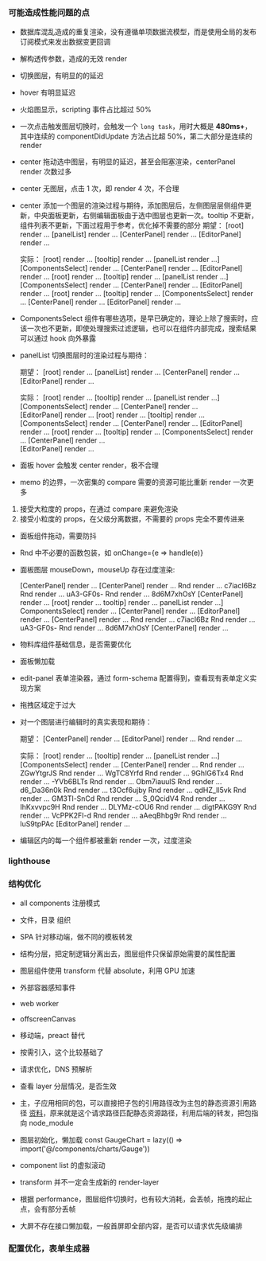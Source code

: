 #

### 可能造成性能问题的点

- 数据库混乱造成的重复渲染，没有遵循单项数据流模型，而是使用全局的发布订阅模式来发出数据变更回调

- 解构透传参数，造成的无效 render

- 切换图层，有明显的的延迟

- hover 有明显延迟

- 火焰图显示，scripting 事件占比超过 50%

- 一次点击触发图层切换时，会触发一个 `long task`，用时大概是 **480ms+**，其中连续的 componentDidUpdate 方法占比超 50%，第二大部分是连续的 render

- center 拖动选中图层，有明显的延迟，甚至会阻塞渲染，centerPanel render 次数过多

- center 无图层，点击 1 次，即 render 4 次，不合理

- center 添加一个图层的渲染过程与期待，添加图层后，左侧图层层侧组件更新，中央面板更新，右侧编辑面板由于选中图层也更新一次。tooltip 不更新，组件列表不更新，下面过程用于参考，优化掉不需要的部分
  期望：
  [root] render ...
  [panelList] render ...
  [CenterPanel] render ...
  [EditorPanel] render ...

  实际：
  [root] render ...
  [tooltip] render ...
  [panelList render ...]
  [ComponentsSelect] render ...
  [CenterPanel] render ...
  [EditorPanel] render ...
  [root] render ...
  [tooltip] render ...
  [panelList render ...]
  [ComponentsSelect] render ...
  [CenterPanel] render ...
  [EditorPanel] render ...
  [root] render ...
  [tooltip] render ...
  [ComponentsSelect] render ...
  [CenterPanel] render ...
  [EditorPanel] render ...

- ComponentsSelect 组件有哪些选项，是早已确定的，理论上除了搜索时，应该一次也不更新，即使处理搜索过滤逻辑，也可以在组件内部完成，搜索结果可以通过 hook 向外暴露

- panelList 切换图层时的渲染过程与期待：

  期望：
  [root] render ...
  [panelList] render ...
  [CenterPanel] render ...
  [EditorPanel] render ...

  实际：
  [root] render ...
  [tooltip] render ...
  [panelList render ...]
  [ComponentsSelect] render ...
  [CenterPanel] render ...  
  [EditorPanel] render ...
  [root] render ...
  [tooltip] render ...
  [ComponentsSelect] render ...
  [CenterPanel] render ...
  [EditorPanel] render ...
  [root] render ...
  [tooltip] render ...
  [ComponentsSelect] render ...
  [CenterPanel] render ...  
  [EditorPanel] render ...

- 面板 hover 会触发 center render，极不合理

- memo 的边界，一次密集的 compare 需要的资源可能比重新 render 一次更多

1. 接受大粒度的 props，在通过 compare 来避免渲染
2. 接受小粒度的 props，在父级分离数据，不需要的 props 完全不要传进来

- 面板组件拖动，需要防抖

- Rnd 中不必要的函数包装，如 onChange={e => handle(e)}

- 面板图层 mouseDown，mouseUp 存在过度渲染:

  [CenterPanel] render ...
  [CenterPanel] render ...
  Rnd render ... c7iacI6Bz
  Rnd render ... uA3-GF0s-
  Rnd render ... 8d6M7xhOsY
  [CenterPanel] render ...
  [root] render ...
  tooltip] render ...
  panelList render ...]
  ComponentsSelect] render ...
  [CenterPanel] render ...
  [EditorPanel] render ...
  [CenterPanel] render ...
  Rnd render ... c7iacI6Bz
  Rnd render ... uA3-GF0s-
  Rnd render ... 8d6M7xhOsY
  [CenterPanel] render ...

- 物料库组件基础信息，是否需要优化

- 面板懒加载

- edit-panel 表单渲染器，通过 form-schema 配置得到，查看现有表单定义实现方案

- 拖拽区域定于过大

- 对一个图层进行编辑时的真实表现和期待：

  期望：
  [CenterPanel] render ...
  [EditorPanel] render ...
  Rnd render ...

  实际：
  [root] render ...
  [tooltip] render ...
  [panelList render ...]
  [ComponentsSelect] render ...
  [CenterPanel] render ...
  Rnd render ... ZGwYtgrJS
  Rnd render ... WgTC8Yrfd
  Rnd render ... 9GhIG6Tx4
  Rnd render ... -YVb6BLTs
  Rnd render ... Obm7iauulS
  Rnd render ... d6_Da36n0k
  Rnd render ... t3Ocf6ujby
  Rnd render ... qdHZ_Il5vk
  Rnd render ... GM3Tl-SnCd
  Rnd render ... S_0QcidV4
  Rnd render ... IhKxvvpc9H
  Rnd render ... DLYMz-cOU6
  Rnd render ... digtPAKG9Y
  Rnd render ... VcPPK2FI-d
  Rnd render ... aAeqBhbg9r
  Rnd render ... luS9tpPAc
  [EditorPanel] render ...

- 编辑区内的每一个组件都被重新 render 一次，过度渲染

### lighthouse

### 结构优化

- all components 注册模式

- 文件，目录 组织

- SPA 针对移动端，做不同的模板转发

- 结构分层，把定制逻辑分离出去，图层组件只保留原始需要的属性配置

- 图层组件使用 transform 代替 absolute，利用 GPU 加速

- 外部容器感知事件

- web worker

- offscreenCanvas

- 移动端，preact 替代

- 按需引入，这个比较基础了

- 请求优化，DNS 预解析

- 查看 layer 分层情况，是否生效

- 主，子应用相同的包，可以直接把子包的引用路径改为主包的静态资源引用路径 [资料](https://github.com/eggjs/egg-static)，原来就是这个请求路径匹配静态资源路径，利用后端的转发，把包指向 node_module

- 图层初始化，懒加载 const GaugeChart = lazy(() => import('@/components/charts/Gauge'))

- component list 的虚拟滚动

- transform 并不一定会生成新的 render-layer

- 根据 performance，图层组件切换时，也有较大消耗，会丢帧，拖拽的起止点，会有部分丢帧

- 大屏不存在接口懒加载，一般首屏即全部内容，是否可以请求优先级编排

### 配置优化，表单生成器
